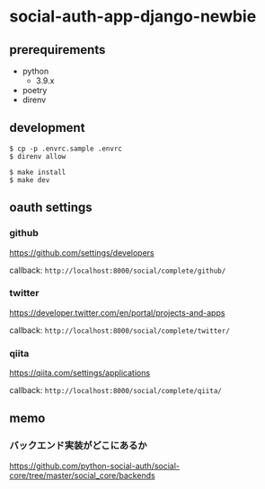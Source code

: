 # social-auth-app-django-newbie

## prerequirements

- python
  - 3.9.x
- poetry
- direnv

## development

```
$ cp -p .envrc.sample .envrc
$ direnv allow

$ make install
$ make dev
```

## oauth settings

### github

https://github.com/settings/developers

callback: `http://localhost:8000/social/complete/github/`

### twitter

https://developer.twitter.com/en/portal/projects-and-apps

callback: `http://localhost:8000/social/complete/twitter/`

### qiita

https://qiita.com/settings/applications

callback: `http://localhost:8000/social/complete/qiita/`

## memo

### バックエンド実装がどこにあるか

https://github.com/python-social-auth/social-core/tree/master/social_core/backends
